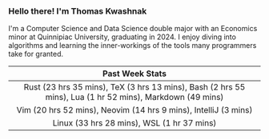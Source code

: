 
### Hello there! I'm Thomas Kwashnak

I'm a Computer Science and Data Science double major with an Economics
minor at Quinnipiac University, graduating in 2024.
I enjoy diving into algorithms and learning the inner-workings of the tools
many programmers take for granted.

| Past Week Stats |
| :---: |
| Rust (23 hrs 35 mins), TeX (3 hrs 13 mins), Bash (2 hrs 55 mins), Lua (1 hr 52 mins), Markdown (49 mins) |
| Vim (20 hrs 52 mins), Neovim (14 hrs 9 mins), IntelliJ (3 mins) |
| Linux (33 hrs 28 mins), WSL (1 hr 37 mins) |

